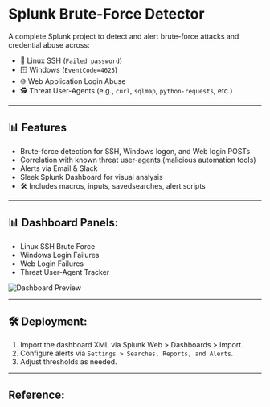 #  Splunk Brute-Force Detector

A complete Splunk project to detect and alert brute-force attacks and credential abuse across:

- 🐧 Linux SSH (`Failed password`)
- 🪟 Windows (`EventCode=4625`)
- 🌐 Web Application Login Abuse
- 🕵️ Threat User-Agents (e.g., `curl`, `sqlmap`, `python-requests`, etc.)

---

## 📊 Features

- Brute-force detection for SSH, Windows logon, and Web login POSTs
- Correlation with known threat user-agents (malicious automation tools)
- Alerts via Email & Slack
- Sleek Splunk Dashboard for visual analysis
- 🛠️ Includes macros, inputs, savedsearches, alert scripts

---
## 📊 Dashboard Panels:
- Linux SSH Brute Force
- Windows Login Failures
- Web Login Failures
- Threat User-Agent Tracker
  
![Dashboard Preview](https://raw.githubusercontent.com/mortuja001/splunk-brute-force-detector/main/images/dashboard_preview.png)

---

## 🛠️ Deployment:
1. Import the dashboard XML via Splunk Web > Dashboards > Import.
2. Configure alerts via `Settings > Searches, Reports, and Alerts`.
3. Adjust thresholds as needed.

---

## Reference: 



